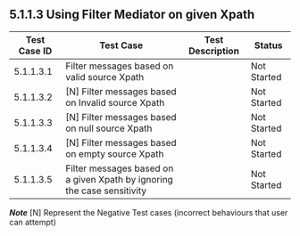 ## 5.1.1.3 Using Filter Mediator on given Xpath

| Test Case ID  |                        Test Case	               |                                Test Description                |      Status    |
| ------------- | ------------------------------------------------ | ---------------------------------------------------------------| -------------- |
| 5.1.1.3.1     | Filter messages based on valid source Xpath   |   |  Not Started  |
| 5.1.1.3.2     | [N] Filter messages based on Invalid source Xpath |  |  Not Started  |
| 5.1.1.3.3     | [N] Filter messages based on null source Xpath   |  |  Not Started  |
| 5.1.1.3.4     | [N] Filter messages based on empty source Xpath  |  |  Not Started  |
| 5.1.1.3.5     | Filter messages based on a given Xpath by ignoring the case sensitivity   |  |  Not Started  |

**_Note_**
[N] Represent the Negative Test cases (incorrect behaviours that user can attempt)

